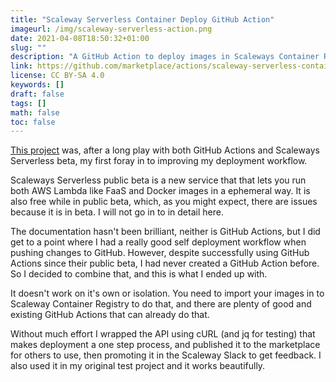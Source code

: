 ```yaml
---
title: "Scaleway Serverless Container Deploy GitHub Action"
imageurl: /img/scaleway-serverless-action.png
date: 2021-04-08T18:50:32+01:00
slug: ""
description: "A GitHub Action to deploy images in Scaleways Container Registry to Scaleways Serverless Container"
link: https://github.com/marketplace/actions/scaleway-serverless-container-deploy
license: CC BY-SA 4.0
keywords: []
draft: false
tags: []
math: false
toc: false
---
```


[This project](https://github.com/yamatt/scaleway-serverless-container-deploy-action) was, after a long play with both GitHub Actions and Scaleways Serverless beta, my first foray in to improving my deployment workflow.

Scaleways Serverless public beta is a new service that that lets you run both AWS Lambda like FaaS and Docker images in a ephemeral way. It is also free while in public beta, which, as you might expect, there are issues because it is in beta. I will not go in to in detail here.

The documentation hasn't been brilliant, neither is GitHub Actions, but I did get to a point where I had a really good self deployment workflow when pushing changes to GitHub. However, despite successfully using GitHub Actions since their public beta, I had never created a GitHub Action before. So I decided to combine that, and this is what I ended up with.

It doesn't work on it's own or isolation. You need to import your images in to Scaleway Container Registry to do that, and there are plenty of good and existing GitHub Actions that can already do that.

Without much effort I wrapped the API using cURL (and jq for testing) that makes deployment a one step process, and published it to the marketplace for others to use, then promoting it in the Scaleway Slack to get feedback. I also used it in my original test project and it works beautifully.
